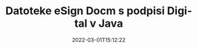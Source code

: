 ---
############################# Static ############################
layout: "auto-gen-signature"
date: 2022-03-01T15:12:22
draft: false
operation: Sign
signaturetype: Digital
fileformat: Docm
productName: Java
lang: sl
productCode: java
otherformats: pdf doc docx docm dot dotx odt ott xls xlsx xlsm xlsb ods ots xltx xltm pptx pptm
breadcrumb: Put Digital signature on Docm for Java

############################# Head ############################
head_title: "Dodajanje digitalnih elektronskih podpisov datoteki Docm z Java"
head_description: "Z nekaj vrsticami kode postavite digitalni podpis na datoteko Docm za Java. Uporabite API za podpis dokumentov GroupDocs za podpis na desetine formatov datotek."

############################# Header ############################
title: "Datoteke eSign Docm s podpisi Digital v Java"
description: "Kako dodati podpis Digital z nekaj vrsticami kode Java"
bg_image: "https://cms.admin.containerize.com/templates/aspose/App_Themes/V3/images/bg/header1.png"
bg_overlay: false
button:
    enable: true

############################# SubMenu ############################
submenu:
    enable: true

    left:
        img_alt: "GroupDocs.Signature for Java"
        image: "https://cms.admin.containerize.com/templates/groupdocs/images/product-logos/90x90-noborder/groupdocs-signature-java.png"
        product: "GroupDocs.Signature"
        platform: "Java"



############################# About ############################
about:
    enable: true
    title: "O API-ju za digitalne podpise GroupDocs.Signature for Java"
    content: |
        [GroupDocs.Signature for Java](https://products.groupdocs.com/signature/java/) je priljubljen API za oblikovanje dokumentov z digitalnimi elektronskimi podpisi z digitalnimi potrdili. API za digitalne podpise uporablja datoteke s potrdili PFX za podpis dokumenta z zasebnimi in javnimi ključi, zaščitenimi z geslom. Digitalni podpisi se lahko uporabljajo za potrjevanje poslovnih dokumentov z določeno stranjo eSign PDF, potrjevanje celotnih dokumentov Microsoft Office, kot so Words, Excel, datoteke Powerpoint in dokumenti Open Office. Stranke lahko preprosto manipulirajo s podpisi, kot jih urejajo, odstranjujejo ali prilagajajo. API omogoča iskanje in preverjanje podpisov. Poleg tega je na voljo veliko možnosti za prilagajanje podpisov.
    

############################# Steps ############################
steps:
    enable: true
    title_left: "Koraki za podpis Docm z Digital v Java"
    content_left: |
        [GroupDocs.Signature for Java](https://products.groupdocs.com/signature/java/) omogoča hitro in enostavno podpisovanje dokumentov Docm s podpisi Digital.
        
        * Ustvarite primerek razreda podpisa, ki zagotavlja datoteko Docm, ki naj bi se podpisala kot pot ali pomnilniški tok
        * Instanciirajte razred SignOptions in nastavite vse zahtevane podatke.
        * Prikličite metodo Signature.Sign(), ki posreduje izhodno datoteko Docm ali pomnilniški tok

    title_right: " Sistemske zahteve"
    content_right: |
        GroupDocs.Signature for Java so podprti na vseh glavnih platformah in operacijskih sistemih. Preden izvedete spodnjo kodo, se prepričajte, da imate v sistemu nameščene naslednje predpogoje.

        * Operacijski sistemi: Microsoft Windows, Linux, MacOS
        * Razvojna okolja: NetBeans, Intellij IDEA, Eclipse, etc.
        * Java runtime: J2SE 6.0 and above
        * Pridobite najnovejši GroupDocs.Signature for Java iz [Maven](https://repository.groupdocs.com/webapp/#/artifacts/browse/tree/General/repo/com/groupdocs/groupdocs-signature)
         
    code: |
        ```java    
                
        // Set up input Docm file
        String filePath = "input.docm";
        // Set up output file
        String outputFilePath = "output.docm";
        // Provide digital certificate
        String certificateFilePath = "certificate.pfx";

        // Instantiate Signature for input file
        Signature signature = new Signature(filePath);

        //Provide sign options
        DigitalSignOptions options = new DigitalSignOptions(certificateFilePath);

        // set certificate password
        options.setPassword("1234567890");

        // set signature position
        options.setLeft(50);
        options.setTop(200);

        // sign Docm document
        SignResult result = signature.sign(outputFilePath, options);

        ```

############################# Demos ############################
demos:
    enable: true
    title: "Podpisovanje dokumentov Docm z Digital Live Demo"
    content: |
       Takoj zdaj podpišite datoteko Docm z različnimi podpisi, tako da obiščete spletno mesto [GroupDocs.Signature App](https://products.groupdocs.app/signature/family). Brezplačna spletna predstavitev čaka na vas.          

############################# More Formats ############################
more_formats:
    enable: true
    title: "Drugi podprti podpisi Digital za Java"
    content: |
        "Docm lahko podpišete tudi z drugimi vrstami podpisov. Oglejte si spodnji seznam."
    format: 
       
       
back_to_top:
    enable: true
---